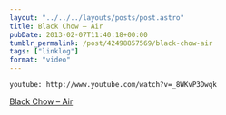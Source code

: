 ```yaml
---
layout: "../../../layouts/posts/post.astro"
title: Black Chow – Air
pubDate: 2013-02-07T11:40:18+00:00
tumblr_permalink: /post/42498857569/black-chow-air
tags: ["linklog"]
format: "video"
---
```


`youtube: http://www.youtube.com/watch?v=_8WKvP3Dwqk`

[Black Chow &#8211; Air][1]

[1]: http://www.youtube.com/watch?v=_8WKvP3Dwqk
